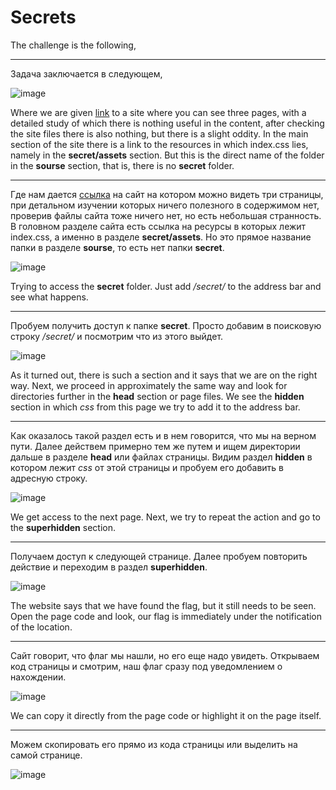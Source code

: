 # Secrets

The challenge is the following,
___
Задача заключается в следующем,

![image](https://user-images.githubusercontent.com/60939699/160278324-168f0b83-4d67-4ba9-aa02-1a45d630873b.png)

Where we are given [link](http://saturn.picoctf.net:49917/) to a site where you can see three pages, with a detailed study of which there is nothing useful in the content, after checking the site files there is also nothing, but there is a slight oddity. In the main section of the site there is a link to the resources in which index.css lies, namely in the **secret/assets** section. But this is the direct name of the folder in the **sourse** section, that is, there is no **secret** folder.
___
Где нам дается [ссылка](http://saturn.picoctf.net:49917/) на сайт на котором можно видеть три страницы, при детальном изучении которых ничего полезного в содержимом нет, проверив файлы сайта тоже ничего нет, но есть небольшая странность. В головном разделе сайта есть ссылка на ресурсы в которых лежит index.css, а именно в разделе **secret/assets**. Но это прямое название папки в разделе **sourse**, то есть нет папки **secret**.

![image](https://user-images.githubusercontent.com/60939699/160278347-0fc10cd0-1004-4577-9955-b60d3b689145.png)

Trying to access the **secret** folder. Just add */secret/* to the address bar and see what happens.
___
Пробуем получить доступ к папке **secret**. Просто добавим в поисковую строку */secret/* и посмотрим что из этого выйдет.

![image](https://user-images.githubusercontent.com/60939699/166116212-dc17d87a-6486-4355-8017-3dc6ddac07fe.png)

As it turned out, there is such a section and it says that we are on the right way. Next, we proceed in approximately the same way and look for directories further in the **head** section or page files. We see the **hidden** section in which *css* from this page we try to add it to the address bar.
___
Как оказалось такой раздел есть и в нем говорится, что мы на верном пути. Далее действем примерно тем же путем и ищем директории дальше в разделе **head** или файлах страницы. Видим раздел **hidden** в котором лежит *css* от этой страницы и пробуем его добавить в адресную строку.

![image](https://user-images.githubusercontent.com/60939699/160278367-5d659188-afe2-42ca-aa24-c0472cd7c929.png)

We get access to the next page. Next, we try to repeat the action and go to the **superhidden** section.
___
Получаем доступ к следующей странице. Далее пробуем повторить действие и переходим в раздел **superhidden**.

![image](https://user-images.githubusercontent.com/60939699/160278415-bff7c269-cdbd-448a-a5ae-b7e1a0d0c0b8.png)

The website says that we have found the flag, but it still needs to be seen. Open the page code and look, our flag is immediately under the notification of the location.
___
Сайт говорит, что флаг мы нашли, но его еще надо увидеть. Открываем код страницы и смотрим, наш флаг сразу под уведомлением о нахождении.

![image](https://user-images.githubusercontent.com/60939699/160278423-91f1f4af-b301-4311-9553-963342765c55.png)

We can copy it directly from the page code or highlight it on the page itself.
___
Можем скопировать его прямо из кода страницы или выделить на самой странице.

![image](https://user-images.githubusercontent.com/60939699/160278444-5caa9391-8ae7-4d47-bdea-7412ee4b1064.png)
